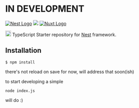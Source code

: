 # **IN DEVELOPMENT**

[![Nest Logo](http://kamilmysliwiec.com/public/nest-logo.png)](http://nestjs.com/)
<img src="https://image.ibb.co/cZg23Q/v.png?raw=true">
[![Nuxt Logo](https://camo.githubusercontent.com/4aa5532ee9baf623c95b901372002dfa4e97ff01/687474703a2f2f696d6775722e636f6d2f56344c746f49492e706e67)](https://nuxtjs.org)

<img src="https://github.com/remojansen/logo.ts/blob/master/ts.png?raw=true" width="18">  TypeScript Starter repository for [Nest](https://github.com/kamilmysliwiec/nest) framework.

## Installation

```
$ npm install
```

there's not reload on save for now, will address that soon(ish)

to start developing a simple

`node index.js`

will do :)

